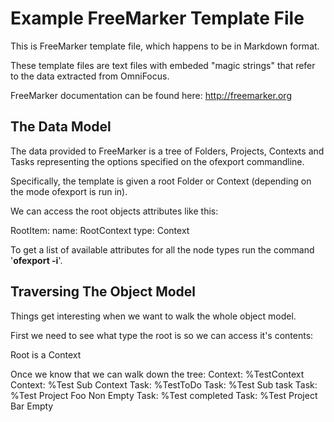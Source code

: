 # Example FreeMarker Template File

This is FreeMarker template file, which happens to be in Markdown format.

These template files are text files with embeded "magic strings" that refer
to the data extracted from OmniFocus.


FreeMarker documentation can be found here: http://freemarker.org

## The Data Model

The data provided to FreeMarker is a tree of Folders, Projects, Contexts and Tasks representing the options
specified on the ofexport commandline.

Specifically, the template is given a root Folder or Context (depending on the mode ofexport is run
in).

We can access the root objects attributes like this:

RootItem:
	name: RootContext
	type: Context

To get a list of available attributes for all the node types run the command '**ofexport -i**'.

## Traversing The Object Model

Things get interesting when we want to walk the whole object model.

First we need to see what type the root is so we can access it's contents:

  Root is a Context 

Once we know that we can walk down the tree:
Context: %TestContext
  Context: %Test Sub Context
  Task: %TestToDo
  Task: %Test Sub task
  Task: %Test Project Foo Non Empty
  Task: %Test completed
  Task: %Test Project Bar Empty
